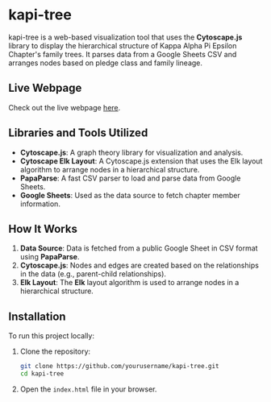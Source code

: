 # kapi-tree

kapi-tree is a web-based visualization tool that uses the **Cytoscape.js** library to display the hierarchical structure of Kappa Alpha Pi Epsilon Chapter's family trees. It parses data from a Google Sheets CSV and arranges nodes based on pledge class and family lineage.

## Live Webpage

Check out the live webpage [here](https://dtsivkovski.github.io/kapi-tree/).

## Libraries and Tools Utilized

- **Cytoscape.js**: A graph theory library for visualization and analysis.
- **Cytoscape Elk Layout**: A Cytoscape.js extension that uses the Elk layout algorithm to arrange nodes in a hierarchical structure.
- **PapaParse**: A fast CSV parser to load and parse data from Google Sheets.
- **Google Sheets**: Used as the data source to fetch chapter member information.

## How It Works

1. **Data Source**: Data is fetched from a public Google Sheet in CSV format using **PapaParse**.
2. **Cytoscape.js**: Nodes and edges are created based on the relationships in the data (e.g., parent-child relationships).
3. **Elk Layout**: The **Elk** layout algorithm is used to arrange nodes in a hierarchical structure.

## Installation

To run this project locally:

1. Clone the repository:

   ```bash
   git clone https://github.com/yourusername/kapi-tree.git
   cd kapi-tree
   ```

2. Open the `index.html` file in your browser.
